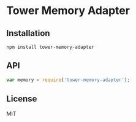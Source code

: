 # Tower Memory Adapter

## Installation

```
npm install tower-memory-adapter
```

## API

```js
var memory = require('tower-memory-adapter');
```

## License

MIT